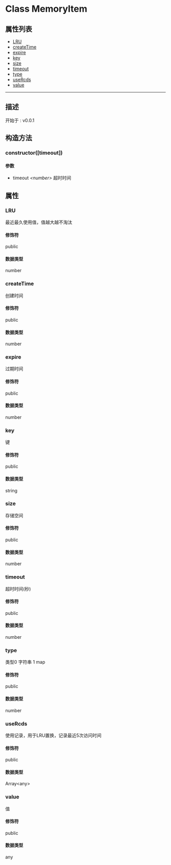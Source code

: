 # Class MemoryItem
## 属性列表
+ [LRU](#PROP_LRU)
+ [createTime](#PROP_createTime)
+ [expire](#PROP_expire)
+ [key](#PROP_key)
+ [size](#PROP_size)
+ [timeout](#PROP_timeout)
+ [type](#PROP_type)
+ [useRcds](#PROP_useRcds)
+ [value](#PROP_value)
  
---
## 描述
<font class="since">开始于 : v0.0.1</font>  
  
## 构造方法
### <a id="METHOD_constructor">constructor([timeout])</a>
#### 参数
+ timeout *&lt;<font class='datatype'>number</font>&gt;* 超时时间
  
## 属性
### <a id="PROP_LRU">LRU</a>
最近最久使用值，值越大越不淘汰  
#### 修饰符
<font class="modifier">public</font>  
#### 数据类型
<font class='datatype'>number</font>  
### <a id="PROP_createTime">createTime</a>
创建时间  
#### 修饰符
<font class="modifier">public</font>  
#### 数据类型
<font class='datatype'>number</font>  
### <a id="PROP_expire">expire</a>
过期时间  
#### 修饰符
<font class="modifier">public</font>  
#### 数据类型
<font class='datatype'>number</font>  
### <a id="PROP_key">key</a>
键  
#### 修饰符
<font class="modifier">public</font>  
#### 数据类型
<font class='datatype'>string</font>  
### <a id="PROP_size">size</a>
存储空间  
#### 修饰符
<font class="modifier">public</font>  
#### 数据类型
<font class='datatype'>number</font>  
### <a id="PROP_timeout">timeout</a>
超时时间(秒)  
#### 修饰符
<font class="modifier">public</font>  
#### 数据类型
<font class='datatype'>number</font>  
### <a id="PROP_type">type</a>
类型0 字符串  1 map  
#### 修饰符
<font class="modifier">public</font>  
#### 数据类型
<font class='datatype'>number</font>  
### <a id="PROP_useRcds">useRcds</a>
使用记录，用于LRU置换，记录最近5次访问时间  
#### 修饰符
<font class="modifier">public</font>  
#### 数据类型
<font class='datatype'>Array&lt;any&gt;</font>  
### <a id="PROP_value">value</a>
值  
#### 修饰符
<font class="modifier">public</font>  
#### 数据类型
<font class='datatype'>any</font>  
